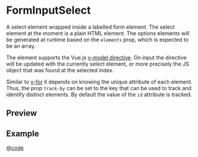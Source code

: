 # FormInputSelect <Badge type="tip" text="since v0.13.0" vertical="top" />

A select element wrapped inside a labelled form element. The select element at the moment is a plain HTML element. The options elements will be generated at runtime based on the `elements` prop, which is expected to be an array.

The element supports the Vue.js [v-model directive](https://vuejs.org/api/built-in-directives.html#v-model). On input the directive will be updated with the currently select element, or more precisely the JS object that was found at the selected index. 

Similar to [v-for](https://vuejs.org/guide/essentials/list.html#maintaining-state-with-key) it depends on knowing the unique attribute of each element. Thus, the prop `track-by` can be set to the key that can be used to track and identify distinct elements. By default the value of the `id` attribute is tracked.

## Preview
<DynamicComponentDisplay type="FormInputSelect" :attach-v-model="true" id="demoSelect" description="Showcases the select element" label="Label" :elements="[{id: '1', name:'First Element'}, {id: '2', name: 'Second Element'}]"></DynamicComponentDisplay>

## Example
@[code](@examples/FormInputSelect.vue)